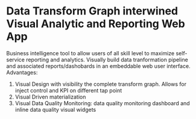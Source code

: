 # Data Transform Graph interwined Visual Analytic and Reporting Web App 
Business intelligence tool to allow users of all skill level to maximize self-service reporting and analytics. Visually build data tranformation pipeline and associated reports/dashobards in an embeddable web user interface. Advantages:

1. Visual Design with visibility the complete transform graph. Allows for inject control and KPI on different tap point
2. Visual Driven materialization
3. Visual Data Quality Monitoring: data quality monitoring dashboard and inline data quality visual widgets
